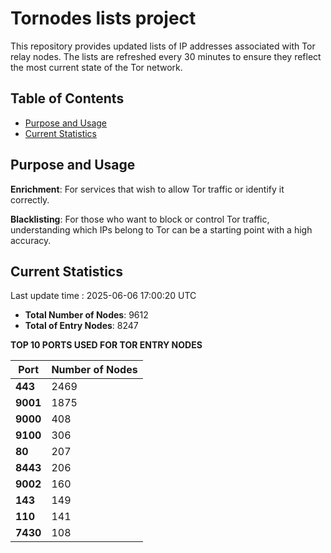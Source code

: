 # Tornodes lists project

This repository provides updated lists of IP addresses associated with Tor relay nodes. The lists are refreshed every 30 minutes to ensure they reflect the most current state of the Tor network.

## Table of Contents

- [Purpose and Usage](#purpose-and-usage)
- [Current Statistics](#current-statistics)


## Purpose and Usage

**Enrichment**: For services that wish to allow Tor traffic or identify it correctly.

**Blacklisting**: For those who want to block or control Tor traffic, understanding which IPs belong to Tor can be a starting point with a high accuracy.

## Current Statistics

Last update time : 2025-06-06 17:00:20 UTC

- **Total Number of Nodes**: 9612
- **Total of Entry Nodes**: 8247

**TOP 10 PORTS USED FOR TOR ENTRY NODES**

| **Port** | **Number of Nodes** |
|------|-----------------|
| **443**   | 2469  |
| **9001**   | 1875  |
| **9000**   | 408  |
| **9100**   | 306  |
| **80**   | 207  |
| **8443**   | 206  |
| **9002**   | 160  |
| **143**   | 149  |
| **110**   | 141  |
| **7430**   | 108  |

